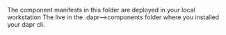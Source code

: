 The component manifests in this folder are deployed in your local workstation
The live in the .dapr-->components folder where you installed your dapr cli.

